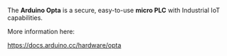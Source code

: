The **Arduino Opta** is a secure, easy-to-use **micro PLC** with Industrial IoT capabilities.

More information here:

https://docs.arduino.cc/hardware/opta

